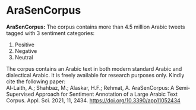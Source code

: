 # AraSenCorpus
<b>AraSenCorpus:</b>
The corpus contains more than 4.5 million Arabic tweets tagged with 3 sentiment categories:
1.	Positive
2.	Negative
3.	Neutral


The corpus contains an Arabic text in both modern standard Arabic and dialectical Arabic. It is freely available for research purposes only. Kindly cite the following paper:
</br>
Al-Laith, A.; Shahbaz, M.; Alaskar, H.F.; Rehmat, A. AraSenCorpus: A Semi-Supervised Approach for Sentiment Annotation of a Large Arabic Text Corpus. Appl. Sci. 2021, 11, 2434. https://doi.org/10.3390/app11052434
